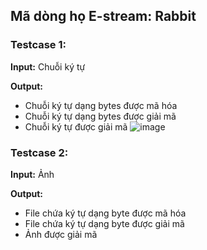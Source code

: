 ## Mã dòng họ E-stream: Rabbit

### Testcase 1:

**Input:** Chuỗi ký tự

**Output:**
- Chuỗi ký tự dạng bytes được mã hóa
- Chuỗi ký tự dạng bytes được giải mã
- Chuỗi ký tự được giải mã
![image](https://github.com/luongphuongtech/ATTT/assets/121532605/6fdf41ea-323c-4803-b38f-8b77bcb09608)

### Testcase 2:

**Input:** Ảnh

**Output:**
- File chứa ký tự dạng byte được mã hóa
- File chứa ký tự dạng byte được giải mã
- Ảnh được giải mã

